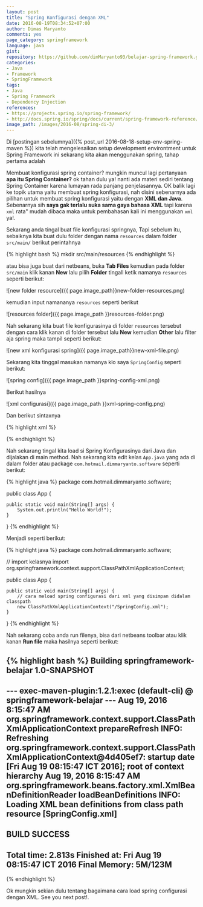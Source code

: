 ```yaml
---
layout: post
title: "Spring Konfigurasi dengan XML"
date: 2016-08-19T08:34:52+07:00
author: Dimas Maryanto
comments: yes
page_category: springframework
language: java
gist:
repository: https://github.com/dimMaryanto93/belajar-spring-framework.git
categories:
- Java
- Framework
- SpringFramework
tags:
- Java
- Spring Framework
- Dependency Injection
references:
- https://projects.spring.io/spring-framework/
- http://docs.spring.io/spring/docs/current/spring-framework-reference/htmlsingle/
image_path: /images/2016-08/spring-di-3/
---
```


Di [postingan sebelumnya]({% post_url 2016-08-18-setup-env-spring-maven %}) kita telah mengelesaikan setup development environtment untuk Spring Framework ini sekarang kita akan menggunakan spring, tahap pertama adalah

<!--more-->

Membuat konfigurasi spring container? mungkin muncul lagi pertanyaan **apa itu Spring Container?** ok tahan dulu ya! nanti ada materi sediri tentang Spring Container karena lumayan rada panjang penjelasannya. OK balik lagi ke topik utama yaitu membuat spring konfigurasi, nah disini sebenarnya ada pilihan untuk membuat spring konfigurasi yaitu dengan **XML dan Java**. Sebenarnya sih **saya gak terlalu suka sama gaya bahasa XML** tapi karena ```xml``` rata" mudah dibaca maka untuk pembahasan kali ini menggunakan ```xml``` ya!.

Sekarang anda tingal buat file konfigurasi springnya, Tapi sebelum itu, sebaiknya kita buat dulu folder dengan nama ```resources``` dalam folder ```src/main/``` berikut perintahnya

{% highlight bash %}
mkdir src/main/resources
{% endhighlight %}

atau bisa juga buat dari netbeans, buka **Tab Files** kemudian pada folder ```src/main``` klik kanan **New** lalu pilih **Folder** tingall ketik namanya ```resources``` seperti berikut:

![new folder resource]({{ page.image_path}}new-folder-resources.png)

kemudian input namananya ```resources``` seperti berikut

![resources folder]({{ page.image_path }}resources-folder.png)

Nah sekarang kita buat file konfigurasinya di folder ```resources``` tersebut dengan cara klik kanan di folder tersebut lalu **New** kemudian **Other** lalu filter aja spring maka tampil seperti berikut:

![new xml konfigurasi spring]({{ page.image_path}}new-xml-file.png)

Sekarang kita tinggal masukan namanya klo saya ```SpringConfig``` seperti berikut:

![spring config]({{ page.image_path }}spring-config-xml.png)

Berikut hasilnya

![xml configurasi]({{ page.image_path }}xml-spring-config.png)

Dan berikut sintaxnya

{% highlight xml %}
<?xml version="1.0" encoding="windows-1252"?>
<beans xmlns="http://www.springframework.org/schema/beans"
       xmlns:xsi="http://www.w3.org/2001/XMLSchema-instance"
       xsi:schemaLocation=  "http://www.springframework.org/schema/beans
                            http://www.springframework.org/schema/beans/spring-beans-4.3.xsd
">

</beans>
{% endhighlight %}

Nah sekarang tingal kita load si Spring Konfigurasinya dari Java dan dijalakan di main method. Nah sekarang kita edit kelas ```App.java``` yang ada di dalam folder atau package ```com.hotmail.dimmaryanto.software``` seperti berikut:

{% highlight java %}
package com.hotmail.dimmaryanto.software;

public class App {

    public static void main(String[] args) {
        System.out.println("Hello World!");
    }
}
{% endhighlight %}

Menjadi seperti berikut:

{% highlight java %}
package com.hotmail.dimmaryanto.software;

// import kelasnya
import org.springframework.context.support.ClassPathXmlApplicationContext;

public class App {

    public static void main(String[] args) {
        // cara meload spring configurasi dari xml yang disimpan didalam classpath
        new ClassPathXmlApplicationContext("/SpringConfig.xml");
    }
}
{% endhighlight %}

Nah sekarang coba anda run filenya, bisa dari netbeans toolbar atau klik kanan **Run file** maka hasilnya seperti berikut:

{% highlight bash %}
Building springframework-belajar 1.0-SNAPSHOT
------------------------------------------------------------------------

--- exec-maven-plugin:1.2.1:exec (default-cli) @ springframework-belajar ---
Aug 19, 2016 8:15:47 AM org.springframework.context.support.ClassPathXmlApplicationContext prepareRefresh
INFO: Refreshing org.springframework.context.support.ClassPathXmlApplicationContext@4d405ef7: startup date [Fri Aug 19 08:15:47 ICT 2016]; root of context hierarchy
Aug 19, 2016 8:15:47 AM org.springframework.beans.factory.xml.XmlBeanDefinitionReader loadBeanDefinitions
INFO: Loading XML bean definitions from class path resource [SpringConfig.xml]
------------------------------------------------------------------------
BUILD SUCCESS
------------------------------------------------------------------------
Total time: 2.813s
Finished at: Fri Aug 19 08:15:47 ICT 2016
Final Memory: 5M/123M
------------------------------------------------------------------------
{% endhighlight %}

Ok mungkin sekian dulu tentang bagaimana cara load spring configurasi dengan XML. See you next post!.
